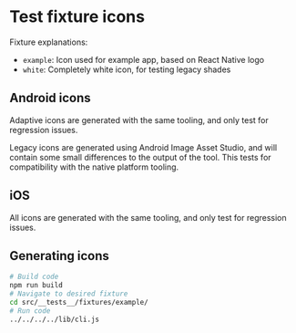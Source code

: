 # Test fixture icons

Fixture explanations:

- `example`: Icon used for example app, based on React Native logo
- `white`: Completely white icon, for testing legacy shades

## Android icons

Adaptive icons are generated with the same tooling, and only test for regression issues.

Legacy icons are generated using Android Image Asset Studio, and will contain some small differences to the output of the tool. This tests for compatibility with the native platform tooling.

## iOS

All icons are generated with the same tooling, and only test for regression issues.

## Generating icons

```bash
# Build code
npm run build
# Navigate to desired fixture
cd src/__tests__/fixtures/example/
# Run code
../../../../lib/cli.js
```
